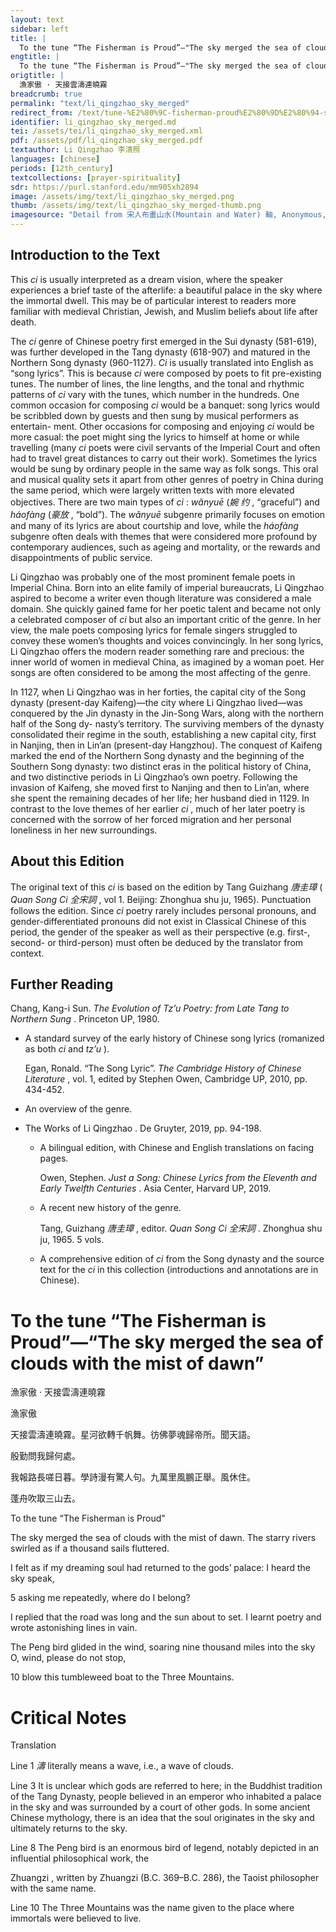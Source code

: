 ```yaml
---
layout: text
sidebar: left
title: |
  To the tune “The Fisherman is Proud”—"The sky merged the sea of clouds with the mist of dawn | 漁家傲 · 天接雲濤連曉霧
engtitle: |
  To the tune “The Fisherman is Proud”—"The sky merged the sea of clouds with the mist of dawn
origtitle: |
  漁家傲 · 天接雲濤連曉霧
breadcrumb: true
permalink: "text/li_qingzhao_sky_merged"
redirect_from: /text/tune-%E2%80%9C-fisherman-proud%E2%80%9D%E2%80%94-sky-merged-sea-clouds-mist-dawn
identifier: li_qingzhao_sky_merged.md
tei: /assets/tei/li_qingzhao_sky_merged.xml
pdf: /assets/pdf/li_qingzhao_sky_merged.pdf
textauthor: Li Qingzhao 李清照
languages: [chinese]
periods: [12th_century]
textcollections: [prayer-spirituality]
sdr: https://purl.stanford.edu/mm905xh2894
image: /assets/img/text/li_qingzhao_sky_merged.png
thumb: /assets/img/text/li_qingzhao_sky_merged-thumb.png
imagesource: "Detail from 宋人布畫山水(Mountain and Water) 軸, Anonymous, National Palace Museum, Accession Number: K2A000903N000000000PAA [Public Domain]"
---
```

<h2>Introduction to the Text</h2>
<p>This <i> ci </i> is usually interpreted as a dream vision, where the speaker experiences a brief taste of the afterlife: a beautiful palace in the sky where the immortal dwell. This may be of particular interest to readers more familiar with medieval Christian, Jewish, and Muslim beliefs about life after death.</p>

<p>The <i> ci </i> genre of Chinese poetry first emerged in the Sui dynasty (581-619), was further developed in the Tang dynasty (618-907) and matured in the Northern Song dynasty (960-1127). <i> Ci </i> is usually translated into English as “song lyrics”. This is because <i> ci </i> were composed by poets to fit pre-existing tunes. The number of lines, the line lengths, and the tonal and rhythmic patterns of <i> ci </i> vary with the tunes, which number in the hundreds. One common occasion for composing <i> ci </i> would be a banquet: song lyrics would be scribbled down by guests and then sung by musical performers as entertain- ment. Other occasions for composing and enjoying <i> ci </i> would be more casual: the poet might sing the lyrics to himself at home or while travelling (many <i> ci </i> poets were civil servants of the Imperial Court and often had to travel great distances to carry out their work). Sometimes the lyrics would be sung by ordinary people in the same way as folk songs. This oral and musical quality sets it apart from other genres of poetry in China during the same period, which were largely written texts with more elevated objectives. There are two main types of <i> ci</i> : <i> wǎnyuē </i> (<em>婉 约</em> , “graceful”) and <i> háofàng </i> (<em>豪放</em> , “bold”). The <i> wǎnyuē </i> subgenre primarily focuses on emotion and many of its lyrics are about courtship and love, while the <i> háofàng </i> subgenre often deals with themes that were considered more profound by contemporary audiences, such as ageing and mortality, or the rewards and disappointments of public service.</p>

<p>Li Qingzhao was probably one of the most prominent female poets in Imperial China. Born into an elite family of imperial bureaucrats, Li Qingzhao aspired to become a writer even though literature was considered a male domain. She quickly gained fame for her poetic talent and became not only a celebrated composer of <i> ci </i> but also an important critic of the genre. In her view, the male poets composing lyrics for female singers struggled to convey these women’s thoughts and voices convincingly. In her song lyrics, Li Qingzhao offers the modern reader something rare and precious: the inner world of women in medieval China, as imagined by a woman poet. Her songs are often considered to be among the most affecting of the genre.</p>

<p>In 1127, when Li Qingzhao was in her forties, the capital city of the Song dynasty (present-day Kaifeng)—the city where Li Qingzhao lived—was conquered by the Jin dynasty in the Jin-Song Wars, along with the northern half of the Song dy- nasty’s territory. The surviving members of the dynasty consolidated their regime in the south, establishing a new capital city, first in Nanjing, then in Lin’an (present-day Hangzhou). The conquest of Kaifeng marked the end of the Northern Song dynasty and the beginning of the Southern Song dynasty: two distinct eras in the political history of China, and two distinctive periods in Li Qingzhao’s own poetry. Following the invasion of Kaifeng, she moved first to Nanjing and then to Lin’an, where she spent the remaining decades of her life; her husband died in 1129. In contrast to the love themes of her earlier <i> ci</i> , much of her later poetry is concerned with the sorrow of her forced migration and her personal loneliness in her new surroundings.</p>

<h2>About this Edition</h2>
<p>The original text of this <i> ci </i> is based on the edition by Tang Guizhang <em>唐圭璋</em> (<i> Quan Song Ci </i> <em>全宋詞</em> , vol 1. Beijing: Zhonghua shu ju, 1965). Punctuation follows the edition. Since <i> ci </i> poetry rarely includes personal pronouns, and gender-differentiated pronouns did not exist in Classical Chinese of this period, the gender of the speaker as well as their perspective (e.g. first-, second- or third-person) must often be deduced by the translator from context.</p>

<h2>Further Reading</h2>
<p>Chang, Kang-i Sun. <i> The Evolution of Tz’u Poetry: from Late Tang to Northern Sung</i> . Princeton UP, 1980.</p>
<ul id="l1">
<li data-list-text="•">
<p>A standard survey of the early history of Chinese song lyrics (romanized as both <em>ci</em> and <em>tz’u</em> ).</p>
<p>Egan, Ronald. “The Song Lyric”. <i> The Cambridge History of Chinese Literature</i> , vol. 1, edited by Stephen Owen, Cambridge UP, 2010, pp. 434-452.</p>
</li>
<li data-list-text="•">
<p>An overview of the genre.</p>
</li>
</ul>
<ul id="l2">
<li data-list-text="—">
<p>The Works of Li Qingzhao . De Gruyter, 2019, pp. 94-198.</p>
<ul id="l3">
<li data-list-text="•">
<p>A bilingual edition, with Chinese and English translations on facing pages.</p>
<p>Owen, Stephen. <i> Just a Song: Chinese Lyrics from the Eleventh and Early Twelfth Centuries</i> . Asia Center, Harvard UP, 2019.</p>
</li>
<li data-list-text="•">
<p>A recent new history of the genre.</p>
<p>Tang, Guizhang <em>唐圭璋</em> , editor. <i> Quan Song Ci </i> <em>全宋詞</em> . Zhonghua shu ju, 1965. 5 vols.</p>
</li>
<li data-list-text="•">
<p>A comprehensive edition of <em>ci</em> from the Song dynasty and the source text for the <em>ci</em> in this collection (introductions and annotations are in Chinese).</p>
</li>
</ul>
</li>
</ul>
<h1>To the tune “The Fisherman is Proud”—“The sky merged the sea of clouds with the mist of dawn”</h1>
<p>漁家傲 · 天接雲濤連曉霧</p>

<p>漁家傲</p>

<p>天接雲濤連曉霧。星河欲轉千帆舞。彷佛夢魂歸帝所。聞天語。</p>
<p>殷勤問我歸何處。</p>

<p>我報路長嗟日暮。學詩漫有驚人句。九萬里風鵬正舉。風休住。</p>
<p>蓬舟吹取三山去。</p>
<p>To the tune “The Fisherman is Proud”</p>

<p>The sky merged the sea of clouds with the mist of dawn. The starry rivers swirled as if a thousand sails fluttered.</p>
<p>I felt as if my dreaming soul had returned to the gods’ palace: I heard the sky speak,</p>
<p>5 asking me repeatedly, where do I belong?</p>

<p>I replied that the road was long and the sun about to set. I learnt poetry and wrote astonishing lines in vain.</p>
<p>The Peng bird glided in the wind, soaring nine thousand miles into the sky O, wind, please do not stop,</p>
<p>10 blow this tumbleweed boat to the Three Mountains.</p>

<h1>Critical Notes</h1>

<p>Translation</p>
<p>Line 1 <em>濤</em> literally means a wave, i.e., a wave of clouds.</p>
<p>Line 3 It is unclear which gods are referred to here; in the Buddhist tradition of the Tang Dynasty, people believed in an emperor who inhabited a palace in the sky and was surrounded by a court of other gods. In some ancient Chinese mythology, there is an idea that the soul originates in the sky and ultimately returns to the sky.</p>
<p>Line 8 The Peng bird is an enormous bird of legend, notably depicted in an influential philosophical work, the</p>
<p>Zhuangzi , written by Zhuangzi (B.C. 369–B.C. 286), the Taoist philosopher with the same name.</p>
<p>Line 10 The Three Mountains was the name given to the place where immortals were believed to live.</p>
